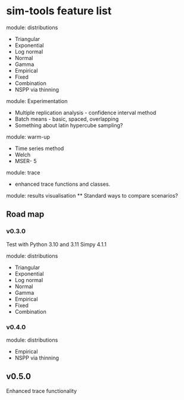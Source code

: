 # sim-tools feature list

module: distributions

* Triangular
* Exponential
* Log normal
* Normal
* Gamma
* Empirical
* Fixed
* Combination
* NSPP via thinning

module: Experimentation

* Multiple replication analysis - confidence interval method
* Batch means - basic, spaced, overlapping
* Something about latin hypercube sampling?


module: warm-up
* Time series method
* Welch
* MSER- 5


module: trace
* enhanced trace functions and classes.


module: results visualisation
** Standard ways to compare scenarios?

## Road map

### v0.3.0

Test with Python 3.10 and 3.11
Simpy 4.1.1

module: distributions

* Triangular
* Exponential
* Log normal
* Normal
* Gamma
* Empirical
* Fixed
* Combination

### v0.4.0

module: distributions

* Empirical
* NSPP via thinning

## v0.5.0

Enhanced trace functionality
